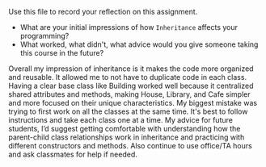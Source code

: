 Use this file to record your reflection on this assignment.

- What are your initial impressions of how `Inheritance` affects your programming?
- What worked, what didn't, what advice would you give someone taking this course in the future?

Overall my impression of inheritance is it makes the code more organized and reusable. It allowed me to not have to duplicate code in each class. Having a clear base class like Building worked well because it centralized shared attributes and methods, making House, Library, and Cafe simpler and more focused on their unique characteristics. My biggest mistake was trying to first work on all the classes at the same time. It's best to follow instructions and take each class one at a time. My advice for future students, I’d suggest getting comfortable with understanding how the parent-child class relationships work in inheritance and practicing with different constructors and methods. Also continue to use office/TA hours and ask classmates for help if needed.